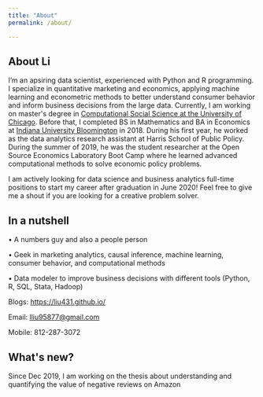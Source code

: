 ```yaml
---
title: "About"
permalink: /about/

---
```


## About Li

I’m an apsiring data scientist, experienced with Python and R programming. I specialize in quantitative marketing and economics, applying machine learning and econometric methods to better understand consumer behavior and inform business decisions from the large data. Currently, I am working on master's degree in [Computational Social Science  at the University of Chicago](https://macss.uchicago.edu/). Before that, I completed BS in Mathematics and BA in Economics at [Indiana University Bloomington](https://www.indiana.edu/) in 2018. During his first year, he worked as the data analytics research assistant at Harris School of Public Policy. During the summer of 2019, he was the student researcher at the Open Source Economics Laboratory Boot Camp where he learned advanced computational methods to solve economic policy problems.

I am actively looking for data science and business analytics full-time positions to start my career after graduation in June 2020! Feel free to give me a shout if you are looking for a creative problem solver.

## In a nutshell

• A numbers guy and also a people person

• Geek in marketing analytics, causal inference, machine learning, consumer behavior, and computational methods

• Data modeler to improve business decisions with different tools (Python, R, SQL, Stata, Hadoop)

Blogs: https://liu431.github.io/

Email: lliu95877@gmail.com

Mobile: 812-287-3072 

## What's new?

Since Dec 2019, I am working on the thesis about understanding and quantifying the value of negative reviews on Amazon





